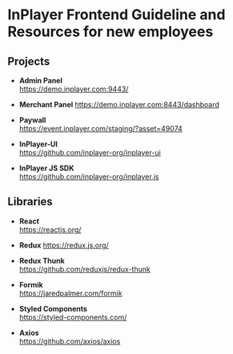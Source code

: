 # InPlayer Frontend Guideline and Resources for new employees

## Projects

- **Admin Panel**  
  https://demo.inplayer.com:9443/

- **Merchant Panel**
  https://demo.inplayer.com:8443/dashboard

- **Paywall**  
  https://event.inplayer.com/staging/?asset=49074
  
- **InPlayer-UI**  
  https://github.com/inplayer-org/inplayer-ui
  
- **InPlayer JS SDK**  
  https://github.com/inplayer-org/inplayer.js


## Libraries

- **React**  
  https://reactjs.org/ 

- **Redux**
  https://redux.js.org/

- **Redux Thunk**  
  https://github.com/reduxjs/redux-thunk
  
- **Formik**  
  https://jaredpalmer.com/formik
  
- **Styled Components**  
  https://styled-components.com/
  
- **Axios**  
  https://github.com/axios/axios
